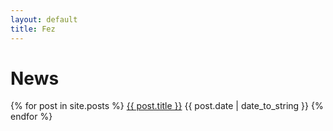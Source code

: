 ```yaml
---
layout: default
title: Fez
---
```


News
====

{% for post in site.posts %}
<a href="{{ post.url }}">{{ post.title }}</a> {{ post.date | date_to_string }}
{% endfor %}
